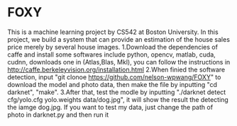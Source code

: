 # FOXY

This is a machine learning project by CS542 at Boston University. In this project, we build a system that can provide an estimation of the house sales price merely by several house images. 
1.Download the dependencies of caffe and install some softwares include python, opencv, matlab, cuda, cudnn, downloads one in (Atlas,Blas, Mkl), you can follow the instructions in http://caffe.berkeleyvision.org/installation.html 
2.When finied the software detection, input "git clonoe https://github.com/nelson-wpwang/FOXY" to download the model and photo data, then make the file by inputting "cd darknet", "make". 
3.After that, test the modle by inputting "./darknet detect cfg/yolo.cfg yolo.weights data/dog.jpg", it will show the result the detecting the iamge dog.jpg. If you want to test my data, just change the path of photo in darknet.py and then run it




